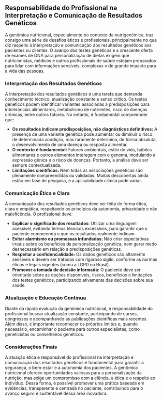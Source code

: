 
## Responsabilidade do Profissional na Interpretação e Comunicação de Resultados Genéticos

A genômica nutricional, especialmente no contexto da nutrigenômica, traz consigo uma série de desafios éticos e profissionais, principalmente no que diz respeito à interpretação e comunicação dos resultados genéticos aos pacientes ou clientes. O avanço dos testes genéticos e a crescente oferta de exames de DNA para personalização de dietas exigem que nutricionistas, médicos e outros profissionais de saúde estejam preparados para lidar com informações sensíveis, complexas e de grande impacto para a vida das pessoas.

### Interpretação dos Resultados Genéticos

A interpretação dos resultados genéticos é uma tarefa que demanda conhecimento técnico, atualização constante e senso crítico. Os testes genéticos podem identificar variantes associadas a predisposições para intolerâncias alimentares, metabolismo de nutrientes, risco de doenças crônicas, entre outros fatores. No entanto, é fundamental compreender que:

- **Os resultados indicam predisposições, não diagnósticos definitivos:** A presença de uma variante genética pode aumentar ou diminuir o risco de determinada condição, mas raramente determina, de forma absoluta, o desenvolvimento de uma doença ou resposta alimentar.
- **O contexto é fundamental:** Fatores ambientais, estilo de vida, hábitos alimentares e outros elementos interagem com o genoma, modulando a expressão gênica e o risco de doenças. Portanto, a análise deve ser sempre contextualizada.
- **Limitações científicas:** Nem todas as associações genéticas são plenamente compreendidas ou validadas. Muitas descobertas ainda estão em fase de pesquisa, e a aplicabilidade clínica pode variar.

### Comunicação Ética e Clara

A comunicação dos resultados genéticos deve ser feita de forma ética, clara e empática, respeitando os princípios da autonomia, privacidade e não maleficência. O profissional deve:

- **Explicar o significado dos resultados:** Utilizar uma linguagem acessível, evitando termos técnicos excessivos, para garantir que o paciente compreenda o que os resultados realmente indicam.
- **Evitar alarmismo ou promessas infundadas:** Não criar expectativas irreais sobre os benefícios da personalização genética, nem gerar medo desnecessário em relação a predisposições genéticas.
- **Respeitar a confidencialidade:** Os dados genéticos são altamente sensíveis e devem ser tratados com rigoroso sigilo, conforme as normas éticas e legais vigentes (como a LGPD no Brasil).
- **Promover a tomada de decisão informada:** O paciente deve ser orientado sobre as opções disponíveis, riscos, benefícios e limitações dos testes genéticos, participando ativamente das decisões sobre sua saúde.

### Atualização e Educação Contínua

Diante da rápida evolução da genômica nutricional, é responsabilidade do profissional buscar atualização constante, participando de cursos, congressos e acompanhando as publicações científicas mais recentes. Além disso, é importante reconhecer os próprios limites e, quando necessário, encaminhar o paciente para outros especialistas, como geneticistas ou conselheiros genéticos.

### Considerações Finais

A atuação ética e responsável do profissional na interpretação e comunicação dos resultados genéticos é fundamental para garantir a segurança, o bem-estar e a autonomia dos pacientes. A genômica nutricional oferece oportunidades valiosas para a personalização da nutrição, mas exige um compromisso com a ciência, a ética e o respeito ao indivíduo. Dessa forma, é possível promover uma prática baseada em evidências, transparente e centrada no paciente, contribuindo para o avanço seguro e sustentável dessa área inovadora.
```

